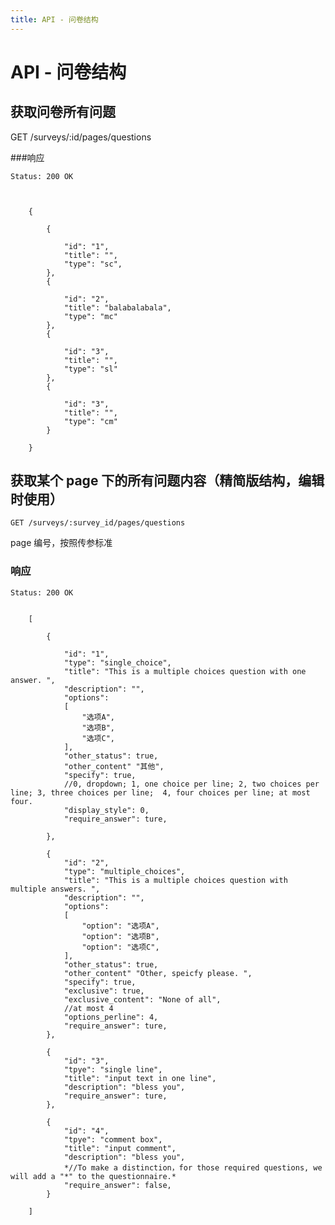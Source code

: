 ```yaml
---
title: API - 问卷结构
---
```

# API - 问卷结构

<h2 id="p1">获取问卷所有问题</h2>
	GET /surveys/:id/pages/questions  

###响应
<pre class="headers">
<code>Status: 200 OK
</code></pre>
<pre class="highlight">
<code class="language-javascript">
	
	{
	
		{
	
			"id": "1",
			"title": "",
			"type": "sc",
		},
		{
	
			"id": "2",
			"title": "balabalabala",
			"type": "mc"
		},
		{
	
			"id": "3",
			"title": "",
			"type": "sl"
		},
		{
	
			"id": "3",
			"title": "",
			"type": "cm"
		}
		
	}
</code></pre>

<h2 id="p2">获取某个 page 下的所有问题内容（精简版结构，编辑时使用）</h2>

    GET /surveys/:survey_id/pages/questions

page 编号，按照传参标准

  
### 响应
<pre class="headers">
<code>Status: 200 OK
</code></pre>
<pre class="highlight">
<code class="language-javascript">
	[

		{
	
			"id": "1",
			"type": "single_choice",
			"title": "This is a multiple choices question with one answer. ",
			"description": "",
			"options": 
			[
				"选项A",
				"选项B",
				"选项C",
			],
			"other_status": true,
			"other_content" "其他",
			"specify": true,
			//0, dropdown; 1, one choice per line; 2, two choices per line; 3, three choices per line;  4, four choices per line; at most four.
			"display_style": 0,
			"require_answer": ture,
			
		},

		{
			"id": "2",
			"type": "multiple_choices",
			"title": "This is a multiple choices question with multiple answers. ",
			"description": "",
			"options": 
			[
				"option": "选项A",
				"option": "选项B",
				"option": "选项C",
			],
			"other_status": true,
			"other_content" "Other, speicfy please. ",
			"specify": true,
			"exclusive": true,
			"exclusive_content": "None of all",
			//at most 4
			"options_perline": 4,
			"require_answer": ture,
		},

		{
			"id": "3",
			"tpye": "single line",
			"title": "input text in one line",
			"description": "bless you",
			"require_answer": ture,
		},

		{
			"id": "4",
			"tpye": "comment box",
			"title": "input comment",
			"description": "bless you",
			*//To make a distinction，for those required questions, we will add a "*" to the questionnaire.*
			"require_answer": false,
		}

	]
</code></pre>